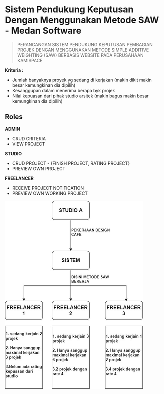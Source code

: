 # Sistem Pendukung Keputusan Dengan Menggunakan Metode SAW - Medan Software

> PERANCANGAN SISTEM PENDUKUNG KEPUTUSAN PEMBAGIAN PROJEK DENGAN MENGGUNAKAN METODE SIMPLE ADDITIVE WEIGHTING (SAW) BERBASIS WEBSITE PADA PERUSAHAAN KAMISPACE


**Kriteria :** 

- Jumlah banyaknya proyek yg sedang di kerjakan (makin dikit makin besar kemungkinan dia dipilih)
- Kesanggupan dalam menerima berapa byk projek
- Nilai kepuasan dari pihak studio arsitek (makin bagus makin besar kemungkinan dia dipilih)

## Roles

**ADMIN**
- CRUD CRITERIA
- VIEW PROJECT


**STUDIO**
- CRUD PROJECT - {FINISH PROJECT, RATING PROJECT}
- PREVIEW OWN PROJECT


**FREELANCER**
- RECEIVE PROJECT NOTIFICATION
- PREVIEW OWN WORKING PROJECT

![Flowchart](flowchart.jpeg)